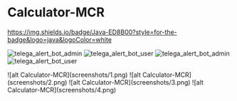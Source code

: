 # Calculator-MCR
https://img.shields.io/badge/Java-ED8B00?style=for-the-badge&logo=java&logoColor=white

<p align=”center”>
  <img width="315" height="600" src="screenshots/1.jpg" alt="telega_alert_bot_admin">
  <img width="315" height="600" src="screenshots/2.jpg" alt="telega_alert_bot_user">
    <img width="315" height="600" src="screenshots/3.jpg" alt="telega_alert_bot_admin">
  <img width="315" height="600" src="screenshots/4.jpg" alt="telega_alert_bot_user">
</p>
![alt Calculator-MCR](screenshots/1.png)
![alt Calculator-MCR](screenshots/2.png)
![alt Calculator-MCR](screenshots/3.png)
![alt Calculator-MCR](screenshots/4.png)
